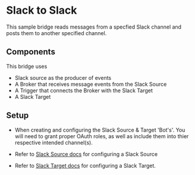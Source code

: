 # Slack to Slack

This sample bridge reads messages from a specfied Slack channel and posts them to another specified channel.

## Components

This bridge uses

- Slack source as the producer of events
- A Broker that receives message events from the Slack Source
- A Trigger that connects the Broker with the Slack Target 
- A Slack Target


## Setup

- When creating and configuring the Slack Source & Target 'Bot's'. You will need to grant proper OAuth roles, as well as include them into thier respective intended channel(s). 



- Refer to [Slack Source docs](../../docs/sources/slack.md) for configuring a Slack Source
- Refer to [Slack Target docs](../../docs/targets/slack.md) for configuring a Slack Target.
